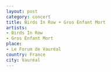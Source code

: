```yaml
---
layout: post
category: concert
title: Birds In Row + Gros Enfant Mort
artists: 
- Birds In Row
- Gros Enfant Mort
place: 
- Le Forum de Vauréal
country: France
city: Vauréal
---
```


